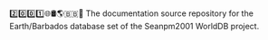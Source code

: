 2️⃣️0️⃣️0️⃣️1️⃣️🌐️🛢️🌎️🇧🇧️📖️ The documentation source repository for the Earth/Barbados database set of the Seanpm2001 WorldDB project. 
